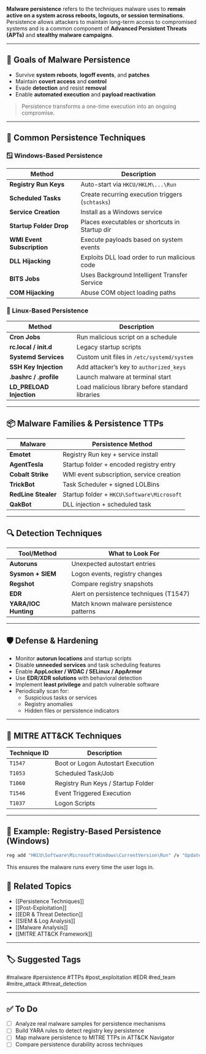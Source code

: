 **Malware persistence** refers to the techniques malware uses to **remain active on a system across reboots, logouts, or session terminations**. Persistence allows attackers to maintain long-term access to compromised systems and is a common component of **Advanced Persistent Threats (APTs)** and **stealthy malware campaigns**.

---

## 🎯 Goals of Malware Persistence

- Survive **system reboots**, **logoff events**, and **patches**
- Maintain **covert access** and **control**
- Evade **detection** and resist **removal**
- Enable **automated execution** and **payload reactivation**

> Persistence transforms a one-time execution into an ongoing compromise.

---

## 🧱 Common Persistence Techniques

### 🪟 Windows-Based Persistence

| Method                  | Description                                         |
|-------------------------|-----------------------------------------------------|
| **Registry Run Keys**   | Auto-start via `HKCU/HKLM\...\Run`                  |
| **Scheduled Tasks**     | Create recurring execution triggers (`schtasks`)    |
| **Service Creation**    | Install as a Windows service                        |
| **Startup Folder Drop** | Places executables or shortcuts in Startup dir      |
| **WMI Event Subscription** | Execute payloads based on system events        |
| **DLL Hijacking**       | Exploits DLL load order to run malicious code       |
| **BITS Jobs**           | Uses Background Intelligent Transfer Service        |
| **COM Hijacking**       | Abuse COM object loading paths                     |

### 🐧 Linux-Based Persistence

| Method                  | Description                                          |
|-------------------------|------------------------------------------------------|
| **Cron Jobs**           | Run malicious script on a schedule                   |
| **rc.local / init.d**   | Legacy startup scripts                               |
| **Systemd Services**    | Custom unit files in `/etc/systemd/system`          |
| **SSH Key Injection**   | Add attacker’s key to `authorized_keys`             |
| **.bashrc / .profile**  | Launch malware at terminal start                     |
| **LD_PRELOAD Injection**| Load malicious library before standard libraries     |

---

## 📦 Malware Families & Persistence TTPs

| Malware              | Persistence Method                         |
|----------------------|---------------------------------------------|
| **Emotet**           | Registry Run key + service install          |
| **AgentTesla**       | Startup folder + encoded registry entry     |
| **Cobalt Strike**    | WMI event subscription, service creation    |
| **TrickBot**         | Task Scheduler + signed LOLBins             |
| **RedLine Stealer**  | Startup folder + `HKCU\Software\Microsoft`  |
| **QakBot**           | DLL injection + scheduled task              |

---

## 🔍 Detection Techniques

| Tool/Method          | What to Look For                            |
|----------------------|---------------------------------------------|
| **Autoruns**         | Unexpected autostart entries                |
| **Sysmon + SIEM**    | Logon events, registry changes              |
| **Regshot**          | Compare registry snapshots                  |
| **EDR**              | Alert on persistence techniques (T1547)     |
| **YARA/IOC Hunting** | Match known malware persistence patterns    |

---

## 🛡 Defense & Hardening

- Monitor **autorun locations** and startup scripts
- Disable **unneeded services** and task scheduling features
- Enable **AppLocker / WDAC / SELinux / AppArmor**
- Use **EDR/XDR solutions** with behavioral detection
- Implement **least privilege** and patch vulnerable software
- Periodically scan for:
  - Suspicious tasks or services
  - Registry anomalies
  - Hidden files or persistence indicators

---

## 🧠 MITRE ATT&CK Techniques

| Technique ID | Description                          |
|--------------|--------------------------------------|
| `T1547`      | Boot or Logon Autostart Execution    |
| `T1053`      | Scheduled Task/Job                   |
| `T1060`      | Registry Run Keys / Startup Folder   |
| `T1546`      | Event Triggered Execution            |
| `T1037`      | Logon Scripts                        |

---

## 📘 Example: Registry-Based Persistence (Windows)

```bash
reg add "HKCU\Software\Microsoft\Windows\CurrentVersion\Run" /v "Updater" /t REG_SZ /d "C:\Users\User\AppData\Roaming\malware.exe"
```
This ensures the malware runs every time the user logs in.

## 🔗 Related Topics

- [[Persistence Techniques]]
- [[Post-Exploitation]]
- [[EDR & Threat Detection]]
- [[SIEM & Log Analysis]]
- [[Malware Analysis]]
- [[MITRE ATT&CK Framework]]

---

## 🏷 Suggested Tags

#malware #persistence #TTPs #post_exploitation #EDR #red_team #mitre_attack #threat_detection

---

## ✅ To Do

- [ ]  Analyze real malware samples for persistence mechanisms
- [ ]  Build YARA rules to detect registry key persistence
- [ ]  Map malware persistence to MITRE TTPs in ATT&CK Navigator
- [ ]  Compare persistence durability across techniques